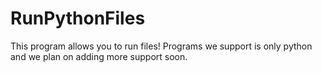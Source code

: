 # RunPythonFiles
This program allows you to run files! Programs we support is only python and we plan on adding more support soon.
